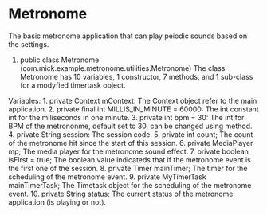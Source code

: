 # Metronome
The basic metronome application that can play peiodic sounds based on the settings.

1. public class Metronome (com.mick.example.metronome.utilities.Metronome)
  The class Metronome has 10 variables, 1 constructor, 7 methods, and 1 sub-class for a modyfied timertask object.
  
  Variables:
    1. private Context mContext: 
      The Context object refer to the main application.
    2. private final int MILLIS_IN_MINUTE = 60000: 
      The int constant int for the miliseconds in one minute.
    3. private int bpm = 30: 
      The int for BPM of the metrononme, default set to 30, can be changed using method.
    4. private String session:
      The session code.
    5. private int count;
      The count of the metronome hit since the start of this session.
    6. private MediaPlayer mp;
      The media player for the metronome sound effect.
    7. private boolean isFirst = true;
      The boolean value indicateds that if the metronome event is the first one of the session. 
    8. private Timer mainTimer;
      The timer for the scheduling of the metronome event.
    9. private MyTimerTask mainTimerTask;
      The Timetask object for the scheduling of the metronome event.
    10. private String status;
      The current status of the metronome application (is playing or not).
